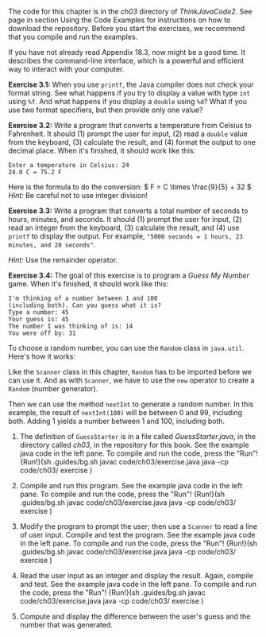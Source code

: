 The code for this chapter is in the *ch03* directory of *ThinkJavaCode2*. See page in section Using the Code Examples for instructions on how to download the repository. Before you start the exercises, we recommend that you compile and run the examples.

If you have not already read Appendix 18.3, now might be a good time. It describes the command-line interface, which is a powerful and efficient way to interact with your computer.


**Exercise 3.1:**
When you use `printf`, the Java compiler does not check your format string. See what happens if you try to display a value with type `int` using `%f`. And what happens if you display a `double` using `%d`? What if you use two format specifiers, but then provide only one value?



**Exercise 3.2:**
Write a program that converts a temperature from Celsius to Fahrenheit. It should (1) prompt the user for input, (2) read a `double` value from the keyboard, (3) calculate the result, and (4) format the output to one decimal place. When it's finished, it should work like this:

```code
Enter a temperature in Celsius: 24
24.0 C = 75.2 F
```

Here is the formula to do the conversion: $ F = C \times \frac{9}{5} + 32 $ *Hint:* Be careful not to use integer division!


**Exercise 3.3:**
Write a program that converts a total number of seconds to hours, minutes, and seconds. It should (1) prompt the user for input, (2) read an integer from the keyboard, (3) calculate the result, and (4) use `printf` to display the output. For example, `"5000 seconds = 1 hours, 23 minutes, and 20 seconds"`.

*Hint:* Use the remainder operator.


**Exercise 3.4:**
The goal of this exercise is to program a *Guess My Number* game. When it's finished, it should work like this:

```code
I'm thinking of a number between 1 and 100
(including both). Can you guess what it is?
Type a number: 45
Your guess is: 45
The number I was thinking of is: 14
You were off by: 31
```

To choose a random number, you can use the `Random` class in `java.util`. Here's how it works:





Like the `Scanner` class in this chapter, `Random` has to be imported before we can use it. And as with `Scanner`, we have to use the `new` operator to create a `Random` (number generator).

Then we can use the method `nextInt` to generate a random number. In this example, the result of `nextInt(100)` will be between 0 and 99, including both. Adding 1 yields a number between 1 and 100, including both.



1. The definition of `GuessStarter` is in a file called *GuessStarter.java*, in the directory called *ch03*, in the repository for this book. See the example java code in the left pane. To compile and run the code, press the "Run"!
{Run!}(sh .guides/bg.sh javac code/ch03/exercise.java java -cp code/ch03/ exercise )

1. Compile and run this program. See the example java code in the left pane. To compile and run the code, press the "Run"!
{Run!}(sh .guides/bg.sh javac code/ch03/exercise.java java -cp code/ch03/ exercise )

1. Modify the program to prompt the user; then use a `Scanner` to read a line of user input. Compile and test the program. See the example java code in the left pane. To compile and run the code, press the "Run"!
{Run!}(sh .guides/bg.sh javac code/ch03/exercise.java java -cp code/ch03/ exercise )

1. Read the user input as an integer and display the result. Again, compile and test. See the example java code in the left pane. To compile and run the code, press the "Run"!
{Run!}(sh .guides/bg.sh javac code/ch03/exercise.java java -cp code/ch03/ exercise )

1. Compute and display the difference between the user's guess and the number that was generated.